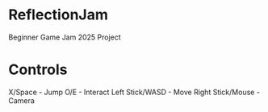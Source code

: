 # ReflectionJam
Beginner Game Jam 2025 Project

# Controls

X/Space - Jump 
O/E - Interact
Left Stick/WASD - Move
Right Stick/Mouse - Camera 
